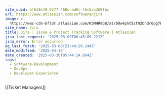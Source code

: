 ```yaml
---
site_uuid: bf638e49-5277-460e-ad0c-f6c5aa368fbc
url: https://www.atlassian.com/software/jira
image: >-
  https://wac-cdn-bfldr.atlassian.com/K3MHR9G8/at/59w4pht5zf92bh3r6pg78v/heroCardSoftwareDev.webp?auto=webp&max_age=31536000
site_name: Jira
title: Jira | Issue & Project Tracking Software | Atlassian
jina_last_request: '2025-03-09T06:45:09.221Z'
jina_error: Error occurred
og_last_fetch: '2025-03-06T21:44:20.244Z'
date_modified: '2025-04-12'
date_created: '2025-03-30T05:44:14.864Z'
tags:
  - Software-Development
  - DevOps
  - Developer-Experience
---
```












[[Ticket Managers]]
